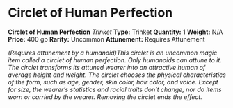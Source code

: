 # Circlet of Human Perfection

**Circlet of Human Perfection**
_Trinket_
**Type:** Trinket
**Quantity:** 1
**Weight:** N/A
**Price:** 400 gp
**Rarity:** Uncommon
**Attunement:** Requires Attunement

*<div class="item-attunement"><i>(Requires attunement by a humanoid)</i>This circlet is an uncommon magic item called a *<span class="Serif-Character-Style_Italic-Serif" data-content-chunk-id="5b27413f-877e-4c35-97c5-90f3ea9be9d3">circlet of human perfection</span>*. Only humanoids can attune to it. The circlet transforms its attuned wearer into an attractive human of average height and weight. The circlet chooses the physical characteristics of the form, such as age, gender, skin color, hair color, and voice. Except for size, the wearer’s statistics and racial traits don’t change, nor do items worn or carried by the wearer. Removing the circlet ends the effect.*